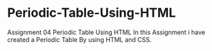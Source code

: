 # Periodic-Table-Using-HTML
Assignment 04 Periodic Table Using HTML
In this Assignment i have created a Periodic Table By using HTML and CSS.
